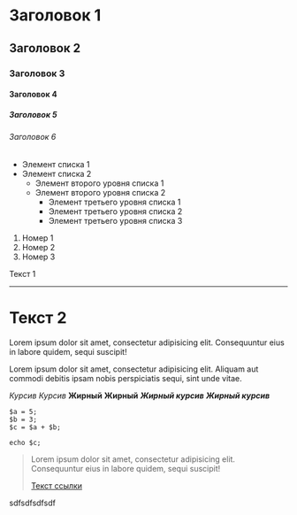 # Заголовок 1
## Заголовок 2
### Заголовок 3
#### Заголовок 4
##### Заголовок 5
###### Заголовок 6
* Элемент списка 1
* Элемент списка 2
    + Элемент второго уровня списка 1
    + Элемент второго уровня списка 2
        - Элемент третьего уровня списка 1
        - Элемент третьего уровня списка 2
        - Элемент третьего уровня списка 3
1. Номер 1
2. Номер 2
3. Номер 3

Текст 1
********* 
Текст 2
====


Lorem ipsum dolor sit amet, consectetur adipisicing elit. Consequuntur eius in labore quidem, sequi suscipit!

Lorem ipsum dolor sit amet, consectetur adipisicing elit. Aliquam aut commodi debitis ipsam nobis perspiciatis sequi, sint unde vitae.

*Курсив*
_Курсив_
**Жирный**
__Жирный__
***Жирный курсив***
___Жирный курсив___

```
$a = 5; 
$b = 3; 
$c = $a + $b; 
``` 

`echo $c;`

> Lorem ipsum dolor sit amet, consectetur adipisicing elit. Consequuntur eius in labore quidem, sequi suscipit!
> 
> [Текст ссылки](адрес "Описание")

sdfsdfsdfsdf
